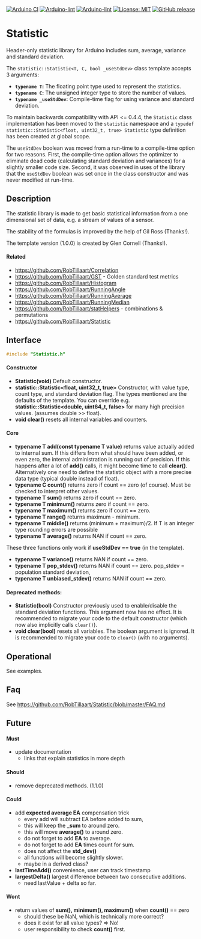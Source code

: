 
[![Arduino CI](https://github.com/RobTillaart/Statistic/workflows/Arduino%20CI/badge.svg)](https://github.com/marketplace/actions/arduino_ci)
[![Arduino-lint](https://github.com/RobTillaart/Statistic/actions/workflows/arduino-lint.yml/badge.svg)](https://github.com/RobTillaart/Statistic/actions/workflows/arduino-lint.yml)
[![Arduino-lint](https://github.com/RobTillaart/Statistic/actions/workflows/arduino-lint.yml/badge.svg)](https://github.com/RobTillaart/Statistic/actions/workflows/arduino-lint.yml)
[![License: MIT](https://img.shields.io/badge/license-MIT-green.svg)](https://github.com/RobTillaart/Statistic/blob/master/LICENSE)
[![GitHub release](https://img.shields.io/github/release/RobTillaart/Statistic.svg?maxAge=3600)](https://github.com/RobTillaart/Statistic/releases)


# Statistic

Header-only statistic library for Arduino includes sum, average, variance and standard deviation.

The `statistic::Statistic<T, C, bool _useStdDev>` class template accepts 3 arguments:

* **`typename T`:** The floating point type used to represent the statistics.
* **`typename C`:** The unsigned integer type to store the number of values.
* **`typename _useStdDev`:** Compile-time flag for using variance and standard deviation.

To maintain backwards compatibility with API <= 0.4.4, the `Statistic`
class implementation has been moved to the `statistic` namespace and a
`typedef statistic::Statistic<float, uint32_t, true> Statistic` type
definition has been created at global scope.

The `useStdDev` boolean was moved from a run-time to a compile-time
option for two reasons.  First, the compile-time option allows the
optimizer to eliminate dead code (calculating standard deviation and
variances) for a slightly smaller code size.  Second, it was observed
in uses of the library that the `useStdDev` boolean was set once in
the class constructor and was never modified at run-time.


## Description

The statistic library is made to get basic statistical information from a 
one dimensional set of data, e.g. a stream of values of a sensor.

The stability of the formulas is improved by the help of Gil Ross (Thanks!).

The template version (1.0.0) is created by Glen Cornell  (Thanks!).


#### Related

- https://github.com/RobTillaart/Correlation
- https://github.com/RobTillaart/GST - Golden standard test metrics
- https://github.com/RobTillaart/Histogram
- https://github.com/RobTillaart/RunningAngle
- https://github.com/RobTillaart/RunningAverage
- https://github.com/RobTillaart/RunningMedian
- https://github.com/RobTillaart/statHelpers - combinations & permutations
- https://github.com/RobTillaart/Statistic


## Interface

```cpp
#include "Statistic.h"
```

#### Constructor

- **Statistic(void)** Default constructor.
- **statistic::Statistic<float, uint32_t, true>** Constructor, with value type, count type, and standard deviation flag.
The types mentioned are the defaults of the template. 
You can override e.g. **statistic::Statistic<double, uint64_t, false>** for many high precision values. 
(assumes double >> float).
- **void clear()** resets all internal variables and counters.


#### Core

- **typename T add(const typename T value)** returns value actually added to internal sum.
If this differs from what should have been added, or even zero, the internal administration is running out of precision.
If this happens after a lot of **add()** calls, it might become time to call **clear()**.
Alternatively one need to define the statistic object with a more precise data type (typical double instead of float).
- **typename C count()**    returns zero if count == zero (of course). Must be checked to interpret other values.
- **typename T sum()**      returns zero if count == zero.
- **typename T minimum()**  returns zero if count == zero.
- **typename T maximum()**  returns zero if count == zero.
- **typename T range()**    returns maximum - minimum.
- **typename T middle()**   returns (minimum + maximum)/2. If T is an integer type rounding errors are possible
- **typename T average()**  returns NAN  if count == zero.

These three functions only work if **useStdDev == true** (in the template).

- **typename T variance()**      returns NAN if count == zero.
- **typename T pop_stdev()**     returns NAN if count == zero.
pop_stdev = population standard deviation, 
- **typename T unbiased_stdev()** returns NAN if count == zero.


#### Deprecated methods:

- **Statistic(bool)** Constructor previously used to enable/disable the standard deviation functions. 
This argument now has no effect.  It is recommended to migrate your code to the default constructor 
(which now also implicitly calls `clear()`).
- **void clear(bool)** resets all variables.  The boolean argument is ignored. 
It is recommended to migrate your code to `clear()` (with no arguments).


## Operational

See examples.


## Faq

See https://github.com/RobTillaart/Statistic/blob/master/FAQ.md


## Future

#### Must

- update documentation
  - links that explain statistics in more depth

#### Should

- remove deprecated methods. (1.1.0)

#### Could

- add **expected average EA** compensation trick
  - every add will subtract EA before added to sum, 
  - this will keep the **\_sum** to around zero.
  - this will move **average()** to around zero.
  - do not forget to add **EA** to average.
  - do not forget to add **EA** times count for sum.
  - does not affect the **std_dev()**
  - all functions will become slightly slower.
  - maybe in a derived class?
- **lastTimeAdd()** convenience, user can track timestamp
- **largestDelta()** largest difference between two consecutive additions.
  - need lastValue + delta so far.

#### Wont

- return values of **sum(), minimum(), maximum()** when **count()** == zero
  - should these be NaN, which is technically more correct?
  - does it exist for all value types? => No!
  - user responsibility to check **count()** first.
